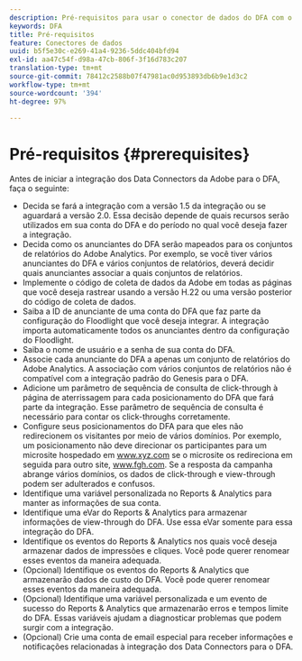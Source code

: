 ```yaml
---
description: Pré-requisitos para usar o conector de dados do DFA com o Adobe Analytics.
keywords: DFA
title: Pré-requisitos
feature: Conectores de dados
uuid: b5f5e30c-e269-41a4-9236-5ddc404bfd94
exl-id: aa47c54f-d98a-47cb-806f-3f16d783c207
translation-type: tm+mt
source-git-commit: 78412c2588b07f47981ac0d953893db6b9e1d3c2
workflow-type: tm+mt
source-wordcount: '394'
ht-degree: 97%

---
```


# Pré-requisitos {#prerequisites}

Antes de iniciar a integração dos Data Connectors da Adobe para o DFA, faça o seguinte:

* Decida se fará a integração com a versão 1.5 da integração ou se aguardará a versão 2.0. Essa decisão depende de quais recursos serão utilizados em sua conta do DFA e do período no qual você deseja fazer a integração.
* Decida como os anunciantes do DFA serão mapeados para os conjuntos de relatórios do Adobe Analytics. Por exemplo, se você tiver vários anunciantes do DFA e vários conjuntos de relatórios, deverá decidir quais anunciantes associar a quais conjuntos de relatórios.
* Implemente o código de coleta de dados da Adobe em todas as páginas que você deseja rastrear usando a versão H.22 ou uma versão posterior do código de coleta de dados.
* Saiba a ID de anunciante de uma conta do DFA que faz parte da configuração do Floodlight que você deseja integrar. A integração importa automaticamente todos os anunciantes dentro da configuração do Floodlight.
* Saiba o nome de usuário e a senha de sua conta do DFA.
* Associe cada anunciante do DFA a apenas um conjunto de relatórios do Adobe Analytics. A associação com vários conjuntos de relatórios não é compatível com a integração padrão do Genesis para o DFA.
* Adicione um parâmetro de sequência de consulta de click-through à página de aterrissagem para cada posicionamento do DFA que fará parte da integração. Esse parâmetro de sequência de consulta é necessário para contar os click-throughs corretamente.
* Configure seus posicionamentos do DFA para que eles não redirecionem os visitantes por meio de vários domínios. Por exemplo, um posicionamento não deve direcionar os participantes para um microsite hospedado em www.xyz.com se o microsite os redireciona em seguida para outro site, www.fgh.com. Se a resposta da campanha abrange vários domínios, os dados de click-through e view-through podem ser adulterados e confusos.
* Identifique uma variável personalizada no Reports &amp; Analytics para manter as informações de sua conta.
* Identifique uma eVar do Reports &amp; Analytics para armazenar informações de view-through do DFA. Use essa eVar somente para essa integração do DFA.
* Identifique os eventos do Reports &amp; Analytics nos quais você deseja armazenar dados de impressões e cliques. Você pode querer renomear esses eventos da maneira adequada.
* (Opcional) Identifique os eventos do Reports &amp; Analytics que armazenarão dados de custo do DFA. Você pode querer renomear esses eventos da maneira adequada.
* (Opcional) Identifique uma variável personalizada e um evento de sucesso do Reports &amp; Analytics que armazenarão erros e tempos limite do DFA. Essas variáveis ajudam a diagnosticar problemas que podem surgir com a integração.
* (Opcional) Crie uma conta de email especial para receber informações e notificações relacionadas à integração dos Data Connectors para o DFA.
